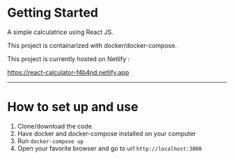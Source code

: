 # Getting Started

A simple calculatrice using React JS.

This project is containarized with docker/docker-compose.

This project is currently hosted on Netlify :

https://react-calculator-f4b4nd.netlify.app

---

# How to set up and use
1. Clone/download the code
2. Have docker and docker-compose installed on your computer
3. Run `docker-compose up`
4. Open your favorite browser and go to url `http://localhost:3000`
